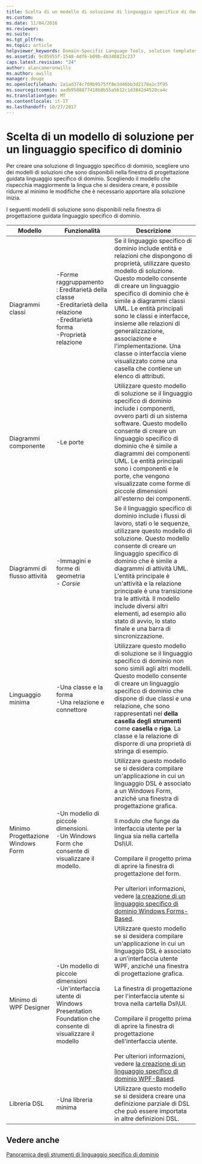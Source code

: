 ```yaml
---
title: Scelta di un modello di soluzione di linguaggio specifico di dominio | Documenti Microsoft
ms.custom: 
ms.date: 11/04/2016
ms.reviewer: 
ms.suite: 
ms.tgt_pltfrm: 
ms.topic: article
helpviewer_keywords: Domain-Specific Language Tools, solution templates
ms.assetid: 9c05955f-1548-4df6-b09b-4b348823c237
caps.latest.revision: "24"
author: alancameronwills
ms.author: awills
manager: douge
ms.openlocfilehash: 2a1ad374c709b9575ff8e3d46bb3d2178a1c3f95
ms.sourcegitcommit: aadb9588877418b8b55a5612c1d3842d4520ca4c
ms.translationtype: MT
ms.contentlocale: it-IT
ms.lasthandoff: 10/27/2017
---
```

# <a name="choosing-a-domain-specific-language-solution-template"></a>Scelta di un modello di soluzione per un linguaggio specifico di dominio
Per creare una soluzione di linguaggio specifico di dominio, scegliere uno dei modelli di soluzioni che sono disponibili nella finestra di progettazione guidata linguaggio specifico di dominio. Scegliendo il modello che rispecchia maggiormente la lingua che si desidera creare, è possibile ridurre al minimo le modifiche che è necessario apportare alla soluzione inizia.  
  
 I seguenti modelli di soluzione sono disponibili nella finestra di progettazione guidata linguaggio specifico di dominio.  
  
|Modello|Funzionalità|Descrizione|  
|--------------|--------------|-----------------|  
|Diagrammi classi|-Forme raggruppamento<br />: Ereditarietà della classe<br />-Ereditarietà della relazione<br />-Ereditarietà forma<br />-Proprietà relazione|Se il linguaggio specifico di dominio include entità e relazioni che dispongono di proprietà, utilizzare questo modello di soluzione. Questo modello consente di creare un linguaggio specifico di dominio che è simile a diagrammi classi UML. Le entità principali sono le classi e interfacce, insieme alle relazioni di generalizzazione, associazione e l'implementazione. Una classe o interfaccia viene visualizzato come una casella che contiene un elenco di attributi.|  
|Diagrammi componente|-Le porte|Utilizzare questo modello di soluzione se il linguaggio specifico di dominio include i componenti, ovvero parti di un sistema software. Questo modello consente di creare un linguaggio specifico di dominio che è simile a diagrammi dei componenti UML. Le entità principali sono i componenti e le porte, che vengono visualizzate come forme di piccole dimensioni all'esterno dei componenti.|  
|Diagrammi di flusso attività|-Immagini e forme di geometria<br />-   *Corsie*|Se il linguaggio specifico di dominio include i flussi di lavoro, stati o le sequenze, utilizzare questo modello di soluzione. Questo modello consente di creare un linguaggio specifico di dominio che è simile a diagrammi di attività UML. L'entità principale è un'attività e la relazione principale è una transizione tra le attività. Il modello include diversi altri elementi, ad esempio allo stato di avvio, lo stato finale e una barra di sincronizzazione.|  
|Linguaggio minima|-Una classe e la forma<br />-Una relazione e connettore|Utilizzare questo modello di soluzione se il linguaggio specifico di dominio non sono simili agli altri modelli. Questo modello consente di creare un linguaggio specifico di dominio che dispone di due classi e una relazione, che sono rappresentati nel **della casella degli strumenti** come **casella** e **riga**. La classe e la relazione di disporre di una proprietà di stringa di esempio.|  
|Minimo Progettazione Windows Form|-Un modello di piccole dimensioni.<br />-Un Windows Form che consente di visualizzare il modello.|Utilizzare questo modello se si desidera compilare un'applicazione in cui un linguaggio DSL è associato a un Windows Form, anziché una finestra di progettazione grafica.<br /><br /> Il modulo che funge da interfaccia utente per la lingua sia nella cartella Dsl\UI.<br /><br /> Compilare il progetto prima di aprire la finestra di progettazione del form.<br /><br /> Per ulteriori informazioni, vedere [la creazione di un linguaggio specifico di dominio Windows Forms-Based](../modeling/creating-a-windows-forms-based-domain-specific-language.md).|  
|Minimo di WPF Designer|-Un modello di piccole dimensioni<br />-Un'interfaccia utente di Windows Presentation Foundation che consente di visualizzare il modello|Utilizzare questo modello se si desidera compilare un'applicazione in cui un linguaggio DSL è associato a un'interfaccia utente WPF, anziché una finestra di progettazione grafica.<br /><br /> La finestra di progettazione per l'interfaccia utente si trova nella cartella Dsl\UI.<br /><br /> Compilare il progetto prima di aprire la finestra di progettazione dell'interfaccia utente.<br /><br /> Per ulteriori informazioni, vedere [la creazione di un linguaggio specifico di dominio WPF-Based](../modeling/creating-a-wpf-based-domain-specific-language.md).|  
|Libreria DSL|-Una libreria minima|Utilizzare questo modello se si desidera creare una definizione parziale di DSL che può essere importata in altre definizioni DSL.|  
  
## <a name="see-also"></a>Vedere anche  
 [Panoramica degli strumenti di linguaggio specifico di dominio](../modeling/overview-of-domain-specific-language-tools.md)
